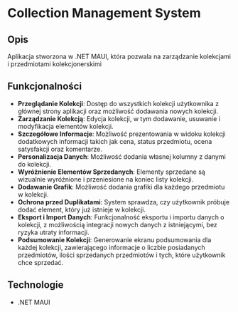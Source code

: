 # Collection Management System

## Opis
Aplikacja stworzona w .NET MAUI, która pozwala na zarządzanie kolekcjami i przedmiotami kolekcjonerskimi

## Funkcjonalności
- **Przeglądanie Kolekcji**: Dostęp do wszystkich kolekcji użytkownika z głównej strony aplikacji oraz możliwość dodawania nowych kolekcji.
- **Zarządzanie Kolekcją**: Edycja kolekcji, w tym dodawanie, usuwanie i modyfikacja elementów kolekcji.
- **Szczegółowe Informacje**: Możliwość prezentowania w widoku kolekcji dodatkowych informacji takich jak cena, status przedmiotu, ocena satysfakcji oraz komentarze.
- **Personalizacja Danych**: Możliwość dodania własnej kolumny z danymi do kolekcji.
- **Wyróżnienie Elementów Sprzedanych**: Elementy sprzedane są wizualnie wyróżnione i przeniesione na koniec listy kolekcji.
- **Dodawanie Grafik**: Możliwość dodania grafiki dla każdego przedmiotu w kolekcji.
- **Ochrona przed Duplikatami**: System sprawdza, czy użytkownik próbuje dodać element, który już istnieje w kolekcji.
- **Eksport i Import Danych**: Funkcjonalność eksportu i importu danych o kolekcji, z możliwością integracji nowych danych z istniejącymi, bez ryzyka utraty informacji.
- **Podsumowanie Kolekcji**: Generowanie ekranu podsumowania dla każdej kolekcji, zawierającego informacje o liczbie posiadanych przedmiotów, ilości sprzedanych przedmiotów i tych, które użytkownik chce sprzedać.

## Technologie
- .NET MAUI
